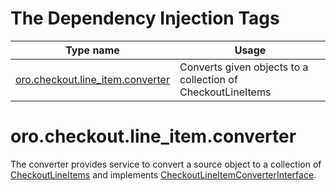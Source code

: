 # The Dependency Injection Tags

| Type name | Usage |
|-----------|-------|
| [oro.checkout.line_item.converter](#oro.checkoutline_itemconverter) | Converts given objects to a collection of CheckoutLineItems |

# oro.checkout.line_item.converter

The converter provides service to convert a source object to a collection of [CheckoutLineItems](../../../Entity/CheckoutLineItem.php) and implements [CheckoutLineItemConverterInterface](../../../Model/CheckoutLineItemConverterInterface.php).
